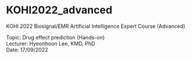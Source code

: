 # KOHI2022_advanced



KOHI 2022 Biosignal/EMR Artificial Intelligence Expert Course (Advanced)  
  
Topic: Drug effect prediction (Hands-on)  
Lecturer: Hyeonhoon Lee, KMD, PhD  
Date: 17/09/2022
